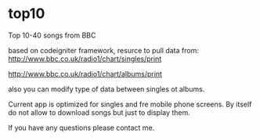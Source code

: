 top10
=====

Top 10-40 songs from BBC

based on codeigniter framework,
resurce to pull data from: 
http://www.bbc.co.uk/radio1/chart/singles/print

http://www.bbc.co.uk/radio1/chart/albums/print

also you can modify type of data between singles ot albums.

Current app is optimized for singles and fre mobile phone screens. By itself do not allow to download songs but just to display them.

If you have any questions please contact me.